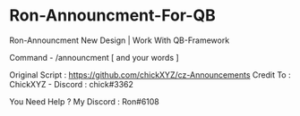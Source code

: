 # Ron-Announcment-For-QB
Ron-Announcment New Design | Work With QB-Framework

Command - /announcment [ and your words ]

Original Script :  https://github.com/chickXYZ/cz-Announcements
Credit To : ChickXYZ - Discord : chick#3362

You Need Help ?
My Discord : Ron#6108


